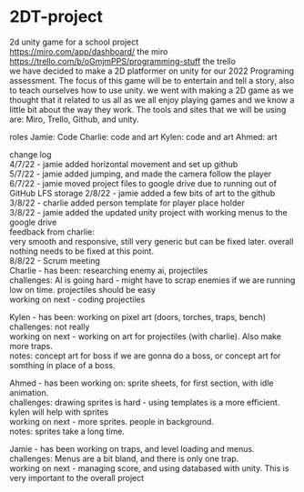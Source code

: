# 2DT-project  
2d unity game for a school project  
https://miro.com/app/dashboard/ the miro  
https://trello.com/b/oGmjmPPS/programming-stuff the trello  
we have decided to make a 2D platformer on unity for our 2022 Programing assessment. The focus of this game will be to entertain and tell a story, also to teach ourselves how to use unity. we went with making a 2D game as we thought that it related to us all as we all enjoy playing games and we know a little bit about the way they work. The tools and sites that we will be using are: Miro, Trello, Github, and unity. 



roles
Jamie: Code
Charlie: code and art
Kylen: code and art
Ahmed: art


change log  
4/7/22 - jamie added horizontal movement and set up github  
5/7/22 - jamie added jumping, and made the camera follow the player  
6/7/22 - jamie moved project files to google drive due to running out of GitHub LFS storage
2/8/22 - jamie added a few bits of art to the github  
3/8/22 - charlie added person template for player place holder  
3/8/22 - jamie added the updated unity project with working menus to the google drive  
feedback from charlie:  
very smooth and responsive, still very generic but can be fixed later. overall nothing needs to be fixed at this point.  
8/8/22 - Scrum meeting  
Charlie - has been: researching enemy ai, projectiles  
challenges: AI is going hard - might have to scrap enemies if we are running low on time. projectiles should be easy  
working on next - coding projectiles  

Kylen - has been: working on pixel art (doors, torches, traps, bench)  
challenges: not really  
working on next - working on art for projectiles (with charlie). Also make more traps.  
notes: concept art for boss if we are gonna do a boss, or concept art for somthing in place of a boss.  

Ahmed - has been working on: sprite sheets, for first section, with idle animation.  
challenges: drawing sprites is hard - using templates is a more efficient. kylen will help with sprites  
working on next - more sprites. people in background.  
notes: sprites take a long time.  

Jamie - has been working on traps, and level loading and menus.  
challenges: Menus are a bit bland, and there is only one trap.  
working on next - managing score, and using databased with unity. This is very important to the overall project